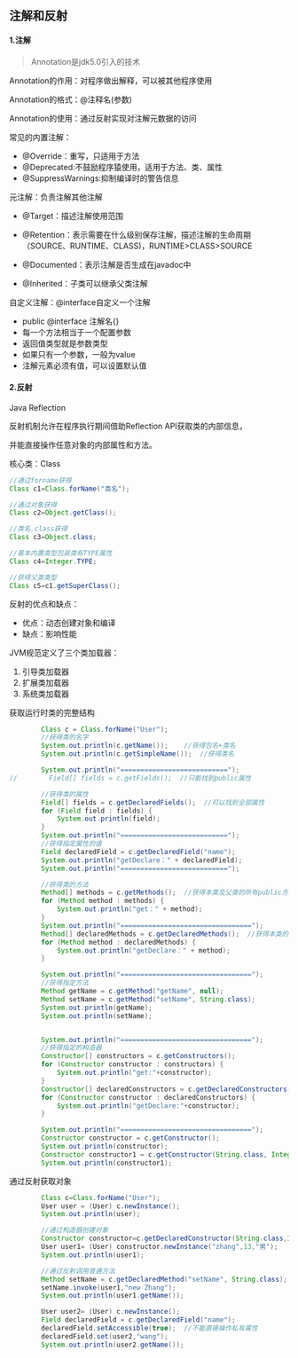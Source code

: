 ## 注解和反射

#### 1.注解

> Annotation是jdk5.0引入的技术



Annotation的作用：对程序做出解释，可以被其他程序使用

Annotation的格式：@注释名(参数)

Annotation的使用：通过反射实现对注解元数据的访问



常见的内置注解：

- @Override：重写，只适用于方法
- @Deprecated:不鼓励程序猿使用，适用于方法、类、属性
- @SuppressWarnings:抑制编译时的警告信息





元注解：负责注解其他注解

- @Target：描述注解使用范围
- @Retention：表示需要在什么级别保存注解，描述注解的生命周期（SOURCE、RUNTIME、CLASS)，RUNTIME>CLASS>SOURCE

- @Documented：表示注解是否生成在javadoc中

- @Inherited：子类可以继承父类注解

  



自定义注解：@interface自定义一个注解

- public @interface 注解名{}
- 每一个方法相当于一个配置参数
- 返回值类型就是参数类型
- 如果只有一个参数，一般为value
- 注解元素必须有值，可以设置默认值





#### 2.反射

Java Reflection

反射机制允许在程序执行期间借助Reflection API获取类的内部信息，

并能直接操作任意对象的内部属性和方法。



核心类：Class

```java
//通过forname获得
Class c1=Class.forName("类名");

//通过对象获得
Class c2=Object.getClass();

//类名.class获得
Class c3=Object.class;

//基本内置类型包装类有TYPE属性
Class c4=Integer.TYPE;

//获得父类类型
Class c5=c1.getSuperClass();

```







反射的优点和缺点：

- 优点：动态创建对象和编译
- 缺点：影响性能







JVM规范定义了三个类加载器：

1. 引导类加载器
2. 扩展类加载器
3. 系统类加载器







获取运行时类的完整结构

```java
        Class c = Class.forName("User");
        //获得类的名字
        System.out.println(c.getName());    //获得包名+类名
        System.out.println(c.getSimpleName());  //获得类名

        System.out.println("===========================");
//        Field[] fields = c.getFields();  //只能找到public属性

        //获得类的属性
        Field[] fields = c.getDeclaredFields();  //可以找到全部属性
        for (Field field : fields) {
            System.out.println(field);
        }
        System.out.println("===========================");
        //获得指定属性的值
        Field declaredField = c.getDeclaredField("name");
        System.out.println("getDeclare：" + declaredField);
        System.out.println("===========================");

        //获得类的方法
        Method[] methods = c.getMethods();  //获得本类及父类的所有public方法
        for (Method method : methods) {
            System.out.println("get：" + method);
        }
        System.out.println("=================================");
        Method[] declaredMethods = c.getDeclaredMethods();  //获得本类的所有方法
        for (Method method : declaredMethods) {
            System.out.println("getDeclare：" + method);
        }

        System.out.println("=================================");
        //获得指定方法
        Method getName = c.getMethod("getName", null);
        Method setName = c.getMethod("setName", String.class);
        System.out.println(getName);
        System.out.println(setName);


        System.out.println("=================================");
        //获得指定的构造器
        Constructor[] constructors = c.getConstructors();
        for (Constructor constructor : constructors) {
            System.out.println("get:"+constructor);
        }
        Constructor[] declaredConstructors = c.getDeclaredConstructors();
        for (Constructor constructor : declaredConstructors) {
            System.out.println("getDeclare:"+constructor);
        }

        System.out.println("=================================");
        Constructor constructor = c.getConstructor();
        System.out.println(constructor);
        Constructor constructor1 = c.getConstructor(String.class, Integer.class, String.class);
        System.out.println(constructor1);

```

通过反射获取对象

```java
        Class c=Class.forName("User");
        User user = (User) c.newInstance();
        System.out.println(user);

        //通过构造器创建对象
        Constructor constructor=c.getDeclaredConstructor(String.class,Integer.class,String.class);
        User user1= (User) constructor.newInstance("zhang",13,"男");
        System.out.println(user1);

        //通过反射调用普通方法
        Method setName = c.getDeclaredMethod("setName", String.class);
        setName.invoke(user1,"new Zhang");
        System.out.println(user1.getName());

        User user2= (User) c.newInstance();
        Field declaredField = c.getDeclaredField("name");
        declaredField.setAccessible(true);  //不能直接操作私有属性
        declaredField.set(user2,"wang");
        System.out.println(user2.getName());

```

